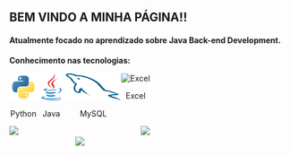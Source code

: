 ## BEM VINDO A MINHA PÁGINA!!
#### Atualmente focado no aprendizado sobre Java Back-end Development.
**Conhecimento nas tecnologias:**

<div style="display: flex; flex-direction: column; justify-content: center; width: max-content; height: max-content;">
  <div style="display: flex; flex-direction: row; justify-content: space-between;">
    <div>
    <img align="center" alt="Python" height="50" width="50" src="https://raw.githubusercontent.com/devicons/devicon/master/icons/python/python-original.svg">
    <p align="center">Python</p>
    </div>
    <div>
    <img align="center" alt="Excel" height="50" width="50" src="https://raw.githubusercontent.com/devicons/devicon/master/icons/java/java-original.svg" />
    <p align="center">Java</p>
    </div>
    <div>
    <img align="center" alt="MySQL" height="50" width="100" src="https://raw.githubusercontent.com/devicons/devicon/master/icons/mysql/mysql-original.svg" />
    <p align="center">MySQL</p>
    </div>
    <div>
    <img align="center" alt="Excel" height="50" width="50" src="https://cdn-icons-png.flaticon.com/512/732/732220.png" />
    <p align="center">Excel</p>
    </div>
  </div>

  <div style="display: flex; flex-direction: row; justify-content: space-between;">
    <a href="mailto:felipens0806@gmail.com" target="_blank"><img src="https://img.shields.io/badge/Gmail-D14836?style=for-the-badge&logo=gmail&logoColor=white" target="_blank"></a>
    <a href="https://www.linkedin.com/in/felipe-nunes-18253419b/" target="_blank"><img src="https://img.shields.io/badge/LinkedIn-0077B5?style=for-the-badge&logo=linkedin&logoColor=white" target="_blank"></a>
  </div>
  
  <div align="center">
    <a href="https://github.com/felipNS">
    <img height="200em" src="https://github-readme-stats.vercel.app/api?username=felipNS&show_icons=true&theme=dark&include_all_commits=true&count_private=true"/>
  </div>
</div>
